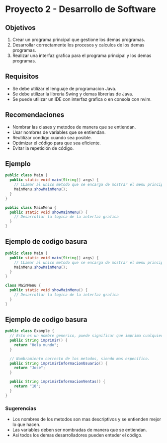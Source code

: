 # Proyecto 2 - Desarrollo de Software

## Objetivos

1. Crear un programa principal que gestione los demas programas.
2. Desarrollar correctamente los procesos y calculos de los demas programas.
3. Realizar una interfaz grafica para el programa principal y los demas programas.

## Requisitos

- Se debe utilizar el lenguaje de programacion Java.
- Se debe utilizar la libreria Swing y demas librerias de Java.
- Se puede utilizar un IDE con interfaz grafica o en consola con nvim.

## Recomendaciones

- Nombrar las clases y metodos de manera que se entiendan.
- Usar nombres de variables que se entiendan.
- Reutilizar condigo cuando sea posible.
- Optimizar el código para que sea eficiente.
- Evitar la repetición de código.

## Ejemplo

```java
public class Main {
  public static void main(String[] args) {
    // LLamar al unico metodo que se encarga de mostrar el menu principal
    MainMenu.showMainMenu();
  }
}
```

```java
public class MainMenu {
  public static void showMainMenu() {
    // Desarrollar la logica de la interfaz grafica
  }
}
```

## Ejemplo de codigo basura

```java
public class Main {
  public static void main(String[] args) {
    // LLamar al unico metodo que se encarga de mostrar el menu principal
    MainMenu.showMainMenu();
  }
}

class MainMenu {
  public static void showMainMenu() {
    // Desarrollar la logica de la interfaz grafica
  }
}
```

## Ejemplo de codigo basura

```java
public class Example {
  // Esto es un nombre generico, puede significar que imprima cualquier cosa.
  public String imprimir() {
    return "Hola mundo";
  }

  // Nombramiento correcto de los metodos, siendo mas específico.
  public String imprimirInformacionUsuario() {
    return "Jose";
  }

  public String imprimirInformacionVentas() {
    return "10";
  }
}
```

### Sugerencias

- Los nombres de los metodos son mas descriptivos y se entienden mejor lo que hacen.
- Las variables deben ser nombradas de manera que se entiendan.
- Asi todos los demas desarrolladores pueden enteder el código.
